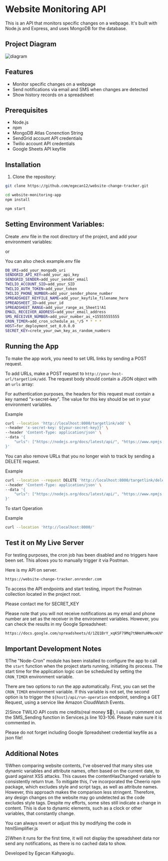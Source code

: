 # Website Monitoring API

This is an API that monitors specific changes on a webpage. It's built with Node.js and Express, and uses MongoDB for the database.

## Project Diagram

![diagram](https://github.com/egecan12/website-change-tracker/assets/45043515/6c61d894-8149-4505-a07c-bf105a09afb5)

## Features

- Monitor specific changes on a webpage
- Send notifications via email and SMS when changes are detected
- Show history records on a spreadsheet

## Prerequisites

- Node.js
- npm
- MongoDB Atlas Conenction String
- SendGrid account API credentials
- Twilio account API credentials
- Google Sheets API keyfile

## Installation

1. Clone the repository:

```sh
git clone https://github.com/egecan12/website-change-tracker.git

cd website-monitoring-app
npm install

npm start
```

## Setting Environment Variables:

Create .env file in the root directory of the project, and add your environment variables:

or

You can also check example.env file

```sh
DB_URI=add_your_mongodb_uri
SENDGRID_API_KEY=add_your_api_key
SENDGRID_SENDER=add_your_sender_email
TWILIO_ACCOUNT_SID=add_your_SID
TWILIO_AUTH_TOKEN=add_your_token
TWILIO_PHONE_NUMBER=add_your_sender_phone_number
SPREADSHEET_KEYFILE_NAME=add_your_keyfile_filename_here
SPREADSHEET_ID=add_your_id
SPREADSHEET_RANGE=add_your_range_as_Sheet1!A1
EMAIL_RECEIVER_ADDRESS=add_your_email_address
SMS_RECEIVER_NUMBER=add_your_number_as_+15555555555
CRON_TIMER=add_cron_schedule_as_*/5 * * * *
HOST=for_deployment_set_0.0.0.0
SECRET_KEY=crete_your_own_key_as_random_numbers
```

## Running the App

To make the app work, you need to set URL links by sending a POST request.

To add URLs, make a POST request to `http://your-host-url/targetlink/add`. The request body should contain a JSON object with an `urls` array:

For authentication purposes, the headers for this request must contain a key named "x-secret-key". The value for this key should be set in your environment variables.

Example

```sh
curl --location 'http://localhost:8000/targetlink/add' \
--header 'x-secret-key: ${your-secret-key}}' \
--header 'Content-Type: application/json' \
--data '{
    "urls": ["https://nodejs.org/docs/latest/api/", "https://www.npmjs.com/support", "https://www.w3schools.com/mongodb/" ]
}'
```

You can also remove URLs that you no longer wish to track by sending a DELETE request.

Example

```sh
curl --location --request DELETE 'http://localhost:8000/targetlink/delete' \
--header 'Content-Type: application/json' \
--data '{
    "urls": ["https://nodejs.org/docs/latest/api/", "https://www.npmjs.com/support", "https://www.w3schools.com/mongodb/" ]
}'
```

To start Operation

Example

```sh
curl --location 'http://localhost:8000/'
```

## Test it on My Live Server

For testing purposes, the cron job has been disabled and no triggers have been set. This allows you to manually trigger it via Postman.

Here is my API on server.

```sh
https://website-change-tracker.onrender.com
```

To access the API endpoints and start testing, import the Postman collection located in the project root.

Please contact me for SECRET_KEY

Please note that you will not receive notifications as my email and phone number are set as the receiver in the environment variables. However, you can check the results in my Google Spreadsheet:

```sh
https://docs.google.com/spreadsheets/d/1ZQ1BrY_xqKSF79Mq7tNHmYuHMecmUVYBaDYau_sR54o/edit#gid=0
```

## Important Development Notes

1)The "Node-Cron" module has been installed to configure the app to call the `start` function when the project starts running, initiating its process. The start time for the application logic can be scheduled by setting the `CRON_TIMER` environment variable.

There are two options to run the app automatically. First, you can set the `CRON_TIMER` environment variable. If this variable is not set, the second option is to trigger the `${host}/api/run-operation` endpoint, sending a GET Request, using a service like Amazon CloudWatch Events.

2)Since TWILIO API costs me credits(real money $🙈), I usually comment out the SMS_Sending function in Services.js line 103-106. Please make sure it is commented in.

Please do not forget including Google Spreadsheet credential keyfile as a json file!

## Additional Notes

1)When comparing website contents, I've observed that many sites use dynamic variables and attribute names, often based on the current date, to guard against XSS attacks. This causes the contentHasChanged variable to consistently return true. To mitigate this, I've incorporated the Cheerio npm package, which excludes style and script tags, as well as attribute names. However, this approach makes the comparison less stringent. Therefore, any design changes on the website may go undetected as the code excludes style tags. Despite my efforts, some sites still indicate a change in content. This is due to dynamic elements, such as a clock or other variables, that constantly change.

You can always revert or adjust this by modifying the code in htmlSimplifier.js

2)When it runs for the first time, it will not display the spreadsheet data nor send any notifications, as there is no cached data to show.

Developed by Egecan Kahyaoglu.
